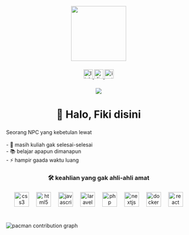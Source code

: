 <div align="center">
  <img height="150" src="https://media2.giphy.com/media/v1.Y2lkPTc5MGI3NjExamUyN2dhbXQ2eGtscnB4MHQ5aTc4bzNweGRhdDBwa3ozc2p5ODJhNiZlcD12MV9pbnRlcm5hbF9naWZfYnlfaWQmY3Q9Zw/mCRJDo24UvJMA/giphy.gif"  />
</div>

###

<div align="center">
  <a href="www.linkedin.com/in/taufiqurrahman-fiki-583338188" target="_blank">
    <img src="https://img.shields.io/static/v1?message=LinkedIn&logo=linkedin&label=&color=0077B5&logoColor=white&labelColor=&style=for-the-badge" height="25" alt="linkedin logo"  />
  </a>
  <a href="kiifiki" target="_blank">
    <img src="https://img.shields.io/static/v1?message=Discord&logo=discord&label=&color=7289DA&logoColor=white&labelColor=&style=for-the-badge" height="25" alt="discord logo"  />
  </a>
  <a href="https://www.instagram.com/callmefiki/?next=%2F" target="_blank">
    <img src="https://img.shields.io/static/v1?message=Instagram&logo=instagram&label=&color=E4405F&logoColor=white&labelColor=&style=for-the-badge" height="25" alt="instagram logo"  />
  </a>
</div>

###

<div align="center">
  <img src="https://visitor-badge.laobi.icu/badge?page_id=codenamekii.codenamekii&"  />
</div>

###

<h1 align="center">👋 Halo, Fiki disini</h1>

###

<p align="left">Seorang NPC yang kebetulan lewat<br><br>- 🔭 masih kuliah gak selesai-selesai<br>- 📚 belajar apapun dimanapun<br>- ⚡ hampir gaada waktu luang</p>

###

<h3 align="center">🛠 keahlian yang gak ahli-ahli amat</h3>

###

<div align="center">
  <img src="https://cdn.jsdelivr.net/gh/devicons/devicon/icons/css3/css3-original.svg" height="40" alt="css3 logo"  />
  <img width="12" />
  <img src="https://cdn.jsdelivr.net/gh/devicons/devicon/icons/html5/html5-original.svg" height="40" alt="html5 logo"  />
  <img width="12" />
  <img src="https://cdn.jsdelivr.net/gh/devicons/devicon/icons/javascript/javascript-original.svg" height="40" alt="javascript logo"  />
  <img width="12" />
  <img src="https://cdn.jsdelivr.net/gh/devicons/devicon/icons/laravel/laravel-original.svg" height="40" alt="laravel logo"  />
  <img width="12" />
  <img src="https://cdn.jsdelivr.net/gh/devicons/devicon/icons/php/php-original.svg" height="40" alt="php logo"  />
  <img width="12" />
  <img src="https://cdn.jsdelivr.net/gh/devicons/devicon/icons/nextjs/nextjs-original.svg" height="40" alt="nextjs logo"  />
  <img width="12" />
  <img src="https://cdn.jsdelivr.net/gh/devicons/devicon/icons/docker/docker-plain.svg" height="40" alt="docker logo"  />
  <img width="12" />
  <img src="https://cdn.simpleicons.org/react/61DAFB" height="40" alt="react logo"  />
</div>

###

<br clear="both">

<picture>
  <source media="(prefers-color-scheme: dark)" srcset="https://raw.githubusercontent.com/codenamekii/codenamekii/output/pacman-contribution-graph-dark.svg">
  <source media="(prefers-color-scheme: light)" srcset="https://raw.githubusercontent.com/codenamekii/codenamekii/output/pacman-contribution-graph.svg">
  <img alt="pacman contribution graph" src="https://raw.githubusercontent.com/codenamekii/codenamekii/output/pacman-contribution-graph.svg">
</picture>

###
